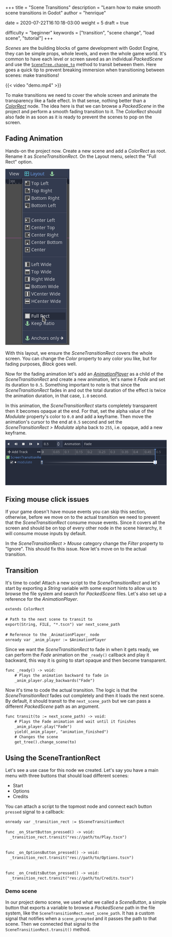 +++
title = "Scene Transitions"
description = "Learn how to make smooth scene transitions in Godot"
author = "henrique"

date = 2020-07-22T16:10:18-03:00
weight = 5
draft = true

difficulty = "beginner"
keywords = ["transition", "scene change", "load scene", "tutorial"]
+++

_Scenes_ are the building blocks of game development with Godot Engine, they can be simple props, whole levels, and even the whole game world. It's common to have each level or screen saved as an individual _PackedScene_ and use the [`SceneTree.change_to`](https://docs.godotengine.org/en/stable/classes/class_scenetree.html#class-scenetree-method-change-scene) method to transit between them. Here goes a quick tip to prevent breaking immersion when transitioning between scenes: make transitions!

{{< video "demo.mp4" >}}

To make transitions we need to cover the whole screen and animate the transparency like a fade effect. In that sense, nothing better than a [_ColorRect_](https://docs.godotengine.org/en/stable/classes/class_colorrect.html) node. The idea here is that we can browse a _PackedScene_ in the project and perform a smooth fading transition to it. The _ColorRect_ should also fade in as soon as it is ready to prevent the scenes to pop on the screen.

## Fading Animation

Hands-on the project now. Create a new scene and add a _ColorRect_ as root. Rename it as _SceneTransitionRect_. On the Layout menu, select the "Full Rect" option.

![Full Rect Layout option](01.full-rect-layout.png)

With this layout, we ensure the _SceneTransitionRect_ covers the whole screen. You can change the _Color_ property to any color you like, but for fading purposes, _Black_ goes well.

Now for the fading animation let's add an [_AnimationPlayer_](https://docs.godotengine.org/en/stable/classes/class_animationplayer.html) as a child of the _SceneTransitionRect_ and create a new animation, let's name it _Fade_ and set its duration to `0.5`. Something important to note is that since the _SceneTransitionRect_ fades in and out the total duration of the effect is twice the animation duration, in that case, `1.0` second.

In this animation, the _SceneTransitionRect_ starts completely transparent then it becomes opaque at the end. For that, set the alpha value of the _Modulate_ property's color to `0.0` and add a keyframe. Then move the animation's cursor to the end at `0.5` second and set the _SceneTransitionRect > Modulate_ alpha back to `255`, i.e. opaque, add a new keyframe.

![Fading animation keyframes](02.fading-animaiton.png)

## Fixing mouse click issues

If your game doesn't have mouse events you can skip this section, otherwise, before we move on to the actual transition we need to prevent that the _SceneTransitionRect_ consume mouse events. Since it covers all the screen and should be on top of every other node in the scene hierarchy, it will consume mouse inputs by default.

In the _SceneTransitionRect > Mouse_ category change the _Filter_ property to "Ignore". This should fix this issue. Now let's move on to the actual transition.

## Transition

It's time to code! Attach a new script to the _SceneTransitionRect_ and let's start by exporting a _String_ variable with some export hints to allow us to browse the file system and search for _PackedScene_ files. Let's also set up a reference for the _AnimationPlayer_.

```
extends ColorRect

# Path to the next scene to transit to
export(String, FILE, "*.tscn") var next_scene_path

# Reference to the _AnimationPlayer_ node
onready var _anim_player := $AnimationPlayer
```

Since we want the _SceneTransitionRect_ to fade in when it gets ready, we can perform the _Fade_ animation on the `_ready()` callback and play it backward, this way it is going to start opaque and then become transparent.

```
func _ready() -> void:
	# Plays the animation backward to fade in
	_anim_player.play_backwards("Fade")
```

Now it's time to code the actual transition. The logic is that the _SceneTransitionRect_ fades out completely and then it loads the next scene. By default, it should transit to the `next_scene_path` but we can pass a different _PackedScene_ path as an argument.

```
func transit(to := next_scene_path) -> void:
	# Plays the Fade animation and wait until it finishes
	_anim_player.play("Fade")
	yield(_anim_player, "animation_finished")
	# Changes the scene
	get_tree().change_scene(to)
```

## Using the SceneTrantionRect

Let's see a use case for this node we created. Let's say you have a main menu with three buttons that should load different scenes:

- Start
- Options
- Credits

You can attach a script to the topmost node and connect each button `pressed` signal to a callback:

```
onready var _transition_rect := $SceneTransitionRect

func _on_StartButton_pressed() -> void:
  _transition_rect.transit("res://path/to/Play.tscn")


func _on_OptionsButton_pressed() -> void:
  _transition_rect.transit("res://path/to/Options.tscn")


func _on_CreditsButton_pressed() -> void:
  _transition_rect.transit("res://path/to/Credits.tscn")
```

### Demo scene

In our project demo scene, we used what we called a _SceneButton_, a simple button that exports a variable to browse a _PackedScene_ path in the file system, like the `SceneTransitionRect.next_scene_path`. It has a custom signal that notifies when a `scene_prompted` and it passes the path to that scene. Then we connected that signal to the `SceneTransitionRect.transit()` method.
